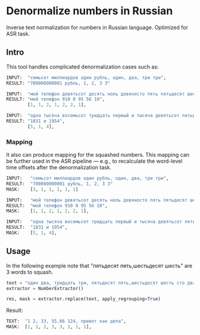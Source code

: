 # Denormalize numbers in Russian

Inverse text normalization for numbers in Russian language. Optimized for ASR task.

## Intro

This tool handles complicated denormalization cases such as:

```python
INPUT:  "семьсот миллиардов один рубль, один, два, три три",
RESULT: "700000000001 рубль, 1, 2, 3 3"
```

```python
INPUT:  "мой телефон девятьсот десять ноль девяносто пять пятьдесят шесть десять",
RESULT: "мой телефон 910 0 95 56 10",
        [1, 1, 2, 1, 2, 2, 1],
```

```python
INPUT:  "одна тысяча восемьсот тридцать первый и тысяча девятьсот пятьдесят четвертый",
RESULT: "1831 и 1954",
        [5, 1, 4],
```

### Mapping

It also can produce mapping for the squashed numbers. This mapping can be further used in the ASR pipeline — e.g., to recalculate the word-level time offsets after the denormalization task.

```python
INPUT:   "семьсот миллиардов один рубль, один, два, три три",
RESULT:  "700000000001 рубль, 1, 2, 3 3"
MASK:    [3, 1, 1, 1, 1, 1]
```

```python
INPUT:   "мой телефон девятьсот десять ноль девяносто пять пятьдесят шесть десять",
RESULT:  "мой телефон 910 0 95 56 10",
MASK:    [1, 1, 2, 1, 2, 2, 1],
```

```python
INPUT:   "одна тысяча восемьсот тридцать первый и тысяча девятьсот пятьдесят четвертый",
RESULT:  "1831 и 1954",
MASK:    [5, 1, 4],
```

## Usage

In the following example note that "пятьдесят пять,шестьдесят шесть" are 3 words to squash.

```python
text = "один два, тридцать три, пятьдесят пять,шестьдесят шесть сто двадцать четыре, привет как дела"
extractor = NumberExtractor()

res, mask = extractor.replace(text, apply_regrouping=True)
```

Result:

```python
TEXT:  "1 2, 33, 55,66 124, привет как дела",
MASK:  [1, 1, 2, 3, 3, 1, 1, 1],
```

